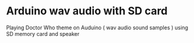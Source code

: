 # Arduino wav audio with SD card
Playing Doctor Who theme on Auduino ( wav audio sound samples ) using SD memory card and speaker

